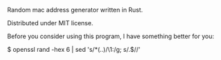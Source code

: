 Random mac address generator written in Rust.

Distributed under MIT license.

Before you consider using this program, I have something better for you:

$ openssl rand -hex 6 | sed 's/\*\(..\)/\1:/g; s/.$//'

